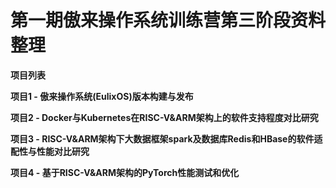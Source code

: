 # 第一期傲来操作系统训练营第三阶段资料整理

**项目列表**

**项目1 - 傲来操作系统(EulixOS)版本构建与发布**

**项目2 - Docker与Kubernetes在RISC-V&ARM架构上的软件支持程度对比研究**

**项目3 - RISC-V&ARM架构下大数据框架spark及数据库Redis和HBase的软件适配性与性能对比研究**

**项目4 - 基于RISC-V&ARM架构的PyTorch性能测试和优化**

